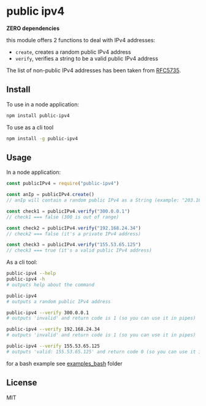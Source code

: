 # public ipv4

**ZERO dependencies**

this module offers 2 functions to deal with IPv4 addresses:
- `create`, creates a random public IPv4 address
- `verify`, verifies a string to be a valid public IPv4 address

The list of non-public IPv4 addresses has been taken from [RFC5735](https://tools.ietf.org/html/rfc5735).

## Install

To use in a node application:
```bash
npm install public-ipv4
```

To use as a cli tool
```bash
npm install -g public-ipv4
```

## Usage

In a node application:
```javascript
const publicIPv4 = require("public-ipv4")

const anIp = publicIPv4.create()
// anIp will contain a random public IPv4 as a String (example: "203.16.43.67")

const check1 = publicIPv4.verify("300.0.0.1")
// check1 === false (300 is out of range)

const check2 = publicIPv4.verify("192.168.24.34")
// check2 === false (it's a private IPv4 address)

const check3 = publicIPv4.verify("155.53.65.125")
// check3 === true (it's a valid public IPv4 address)
```

As a cli tool:
```bash
public-ipv4 --help
public-ipv4 -h
# outputs help about the command

public-ipv4
# outputs a random public IPv4 address

public-ipv4 --verify 300.0.0.1
# outputs 'invalid' and return code is 1 (so you can use it in pipes)

public-ipv4 --verify 192.168.24.34
# outputs 'invalid' and return code is 1 (so you can use it in pipes)

public-ipv4 --verify 155.53.65.125
# outputs 'valid: 155.53.65.125' and return code 0 (so you can use it in pipes)
```

for a bash example see [examples_bash](examples_bash/) folder

## License

MIT
